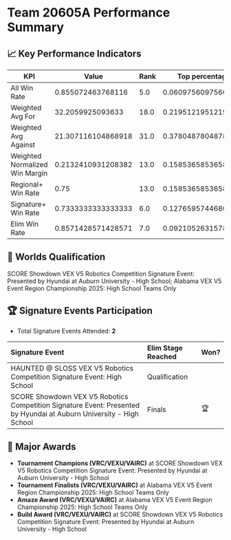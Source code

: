 # Team 20605A Performance Summary

## 📈 Key Performance Indicators
| KPI | Value | Rank | Top percentage |
| --- | ----- | ---- | ----- |
| All Win Rate | 0.855072463768116 | 5.0 | 0.06097560975609756 |
| Weighted Avg For | 32.2059925093633 | 18.0 | 0.21951219512195122 |
| Weighted Avg Against | 21.307116104868918 | 31.0 | 0.3780487804878049 |
| Weighted Normalized Win Margin | 0.2132410931208382 | 13.0 | 0.15853658536585366 |
| Regional+ Win Rate | 0.75 | 13.0 | 0.15853658536585366 |
| Signature+ Win Rate | 0.7333333333333333 | 6.0 | 0.1276595744680851 |
| Elim Win Rate | 0.8571428571428571 | 7.0 | 0.09210526315789473 |


## 🎯 Worlds Qualification
SCORE Showdown VEX V5 Robotics Competition Signature Event: Presented by Hyundai at Auburn University - High School; Alabama VEX V5 Event Region Championship 2025: High School Teams Only

## 🏆 Signature Events Participation
- Total Signature Events Attended: **2**

| Signature Event | Elim Stage Reached | Won? |
|:----------------|:-------------------|:----|
| HAUNTED @ SLOSS VEX V5 Robotics Competition Signature Event: High School | Qualification |  |
| SCORE Showdown VEX V5 Robotics Competition Signature Event: Presented by Hyundai at Auburn University - High School | Finals | 🏆 |


## 🥇 Major Awards
- **Tournament Champions (VRC/VEXU/VAIRC)** at SCORE Showdown VEX V5 Robotics Competition Signature Event: Presented by Hyundai at Auburn University - High School
- **Tournament Finalists (VRC/VEXU/VAIRC)** at Alabama VEX V5 Event Region Championship 2025: High School Teams Only
- **Amaze Award (VRC/VEXU/VAIRC)** at Alabama VEX V5 Event Region Championship 2025: High School Teams Only
- **Build Award (VRC/VEXU/VAIRC)** at SCORE Showdown VEX V5 Robotics Competition Signature Event: Presented by Hyundai at Auburn University - High School

